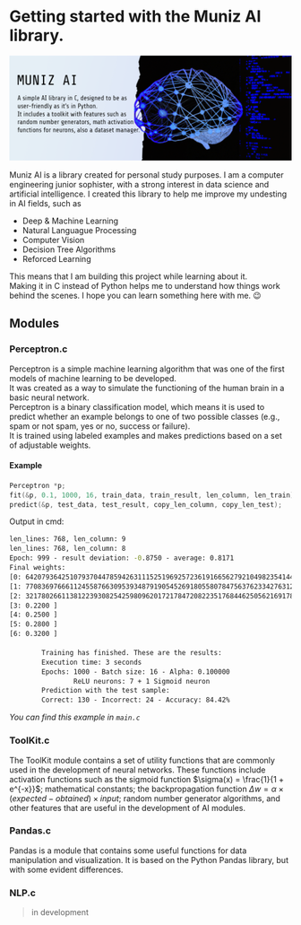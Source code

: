 # Getting started with the Muniz AI library.

![banner](https://raw.githubusercontent.com/micaelmz/micaelmz/main/images/muniz-ai/muniz-ai-banner.png)


Muniz AI is a library created for personal study purposes. I am a computer engineering junior sophister, with a strong interest in data science and artificial intelligence.
I created this library to help me improve my undesting in AI fields, such as<br>

- Deep & Machine Learning
- Natural Languague Processing
- Computer Vision
- Decision Tree Algorithms
- Reforced Learning


This means that I am building this project while learning about it.
<br>
Making it in C instead of Python helps me to understand how things work behind the scenes. I hope you can learn something here with me. 😉

## Modules
### Perceptron.c
Perceptron is a simple machine learning algorithm that was one of the first models of machine learning to be developed.<br> 
It was created as a way to simulate the functioning of the human brain in a basic neural network.<br>
Perceptron is a binary classification model, which means it is used to predict whether an example belongs to one of two possible classes (e.g., spam or not spam, yes or no, success or failure).<br> 
It is trained using labeled examples and makes predictions based on a set of adjustable weights.<br>

#### Example
```c
Perceptron *p;
fit(&p, 0.1, 1000, 16, train_data, train_result, len_column, len_train);
predict(&p, test_data, test_result, copy_len_column, copy_len_test);
```
Output in cmd:
```cmd
len_lines: 768, len_column: 9
len_lines: 768, len_column: 8
Epoch: 999 - result deviation: -0.8750 - average: 0.8171
Final weights:
[0: 642079364251079370447859426311152519692572361916656279210498235414430060875984315686578569038790656.0000 ]
[1: 77083697666112455876630953934879190545269180558078475637623342763127658152134431692687322255684796416.0000 ]
[2: 32178026611381223930825425980962017217847208223517684462505621691783168453339244560654189588289421312.0000 ]
[3: 0.2200 ]
[4: 0.2500 ]
[5: 0.2800 ]
[6: 0.3200 ]

        Training has finished. These are the results:
        Execution time: 3 seconds
        Epochs: 1000 - Batch size: 16 - Alpha: 0.100000
                ReLU neurons: 7 + 1 Sigmoid neuron
        Prediction with the test sample:
        Correct: 130 - Incorrect: 24 - Accuracy: 84.42%
```
<i>You can find this example in `main.c`</i>

### ToolKit.c
The ToolKit module contains a set of utility functions that are commonly used in the development of neural networks. These functions include activation functions such as the sigmoid function $\sigma(x) = \frac{1}{1 + e^{-x}}$; mathematical constants; the backpropagation function $\Delta w = \alpha \times (expected - obtained) \times input$; random number generator algorithms, and other features that are useful in the development of AI modules.

### Pandas.c
Pandas is a module that contains some useful functions for data manipulation and visualization. It is based on the Python Pandas library, but with some evident differences.<br>

### NLP.c
> in development
